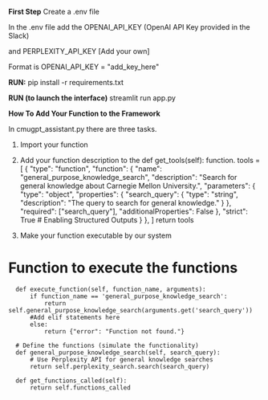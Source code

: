 **First Step**
Create a .env file

In the .env file add the 
OPENAI_API_KEY (OpenAI API Key provided in the Slack)

and PERPLEXITY_API_KEY [Add your own]

Format is OPENAI_API_KEY = "add_key_here"

**RUN:**
pip install -r requirements.txt

**RUN (to launch the interface)**
streamlit run app.py


**How To Add Your Function to the Framework**

In cmugpt_assistant.py there are three tasks.

1. Import your function
2. Add your function description to the def get_tools(self): function.
        tools = [
            {
                "type": "function",
                "function": {
                    "name": "general_purpose_knowledge_search",
                    "description": "Search for general knowledge about Carnegie Mellon University.",
                    "parameters": {
                        "type": "object",
                        "properties": {
                            "search_query": {
                                "type": "string",
                                "description": "The query to search for general knowledge."
                            }
                        },
                        "required": ["search_query"],
                        "additionalProperties": False
                    },
                    "strict": True  # Enabling Structured Outputs
                }
            },
        ]
        return tools

  3. Make your function executable by our system
   # Function to execute the functions
      def execute_function(self, function_name, arguments):
          if function_name == 'general_purpose_knowledge_search':
              return self.general_purpose_knowledge_search(arguments.get('search_query'))
          #Add elif statements here
          else:
              return {"error": "Function not found."}
  
      # Define the functions (simulate the functionality)
      def general_purpose_knowledge_search(self, search_query):
          # Use Perplexity API for general knowledge searches
          return self.perplexity_search.search(search_query)
  
      def get_functions_called(self):
          return self.functions_called
